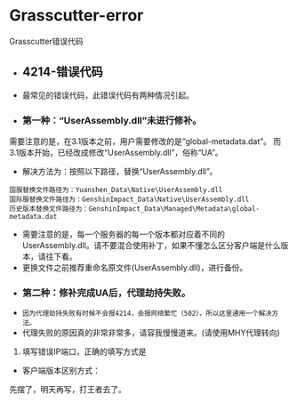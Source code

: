 # Grasscutter-error
 Grasscutter错误代码
* ## 4214-错误代码

* 最常见的错误代码，此错误代码有两种情况引起。

* ### 第一种：“UserAssembly.dll”未进行修补。
需要注意的是，在3.1版本之前，用户需要修改的是“global-metadata.dat”。
而3.1版本开始，已经改成修改“UserAssembly.dll”，俗称“UA”。
* 解决方法为：按照以下路径，替换“UserAssembly.dll”。
```
国服替换文件路径为：Yuanshen_Data\Native\UserAssembly.dll
国际服替换文件路径为：GenshinImpact_Data\Native\UserAssembly.dll
历史版本替换文件路径为：GenshinImpact_Data\Managed\Metadata\global-metadata.dat
```
* 需要注意的是，每一个服务器的每一个版本都对应着不同的UserAssembly.dll。请不要混合使用补丁，如果不懂怎么区分客户端是什么版本，请往下看。
* 更换文件之前推荐重命名原文件(UserAssembly.dll)，进行备份。
* ### 第二种：修补完成UA后，代理劫持失败。
* `因为代理劫持失败有时候不会报4214，会报网络繁忙（502），所以这里通用一个解决方法。`
* 代理失败的原因真的非常非常多，请容我慢慢道来。(请使用MHY代理转向)
1. 填写错误IP端口，正确的填写方式是



* 客户端版本区别方式：



先摆了，明天再写，打王者去了。